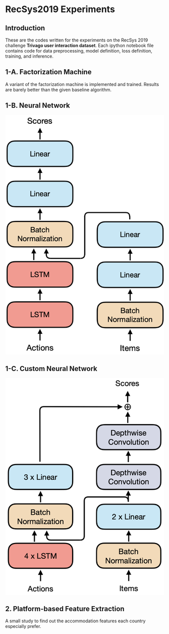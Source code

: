 # RecSys2019 Experiments

## Introduction

These are the codes written for the experiments on the RecSys 2019 challenge **Trivago user interaction dataset**. Each ipython notebook file contains code for data preprocessing, model definition, loss definition, training, and inference.

## 1-A. Factorization Machine

A variant of the factorization machine is implemented and trained. Results are barely better than the given baseline algorithm.

## 1-B. Neural Network

![Network architecture](Images/1B.png)

## 1-C. Custom Neural Network

![Network architecture](Images/1C.png)

## 2. Platform-based Feature Extraction

A small study to find out the accommodation features each country especially prefer.
